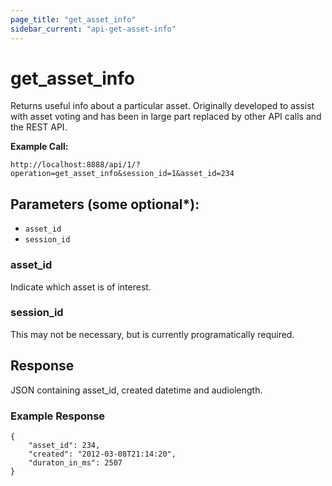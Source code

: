 ```yaml
---
page_title: "get_asset_info"
sidebar_current: "api-get-asset-info"
---
```


# get\_asset\_info

Returns useful info about a particular asset.  Originally developed to assist with asset voting
and has been in large part replaced by other API calls and the REST API.

**Example Call:**

```
http://localhost:8888/api/1/?operation=get_asset_info&session_id=1&asset_id=234
```

## Parameters (some optional*):

* `asset_id`
* `session_id`

### asset_id

Indicate which asset is of interest.

### session_id

This may not be necessary, but is currently programatically required.


## Response

JSON containing asset_id, created datetime and audiolength.

### Example Response

```
{
    "asset_id": 234,
    "created": "2012-03-08T21:14:20",
    "duraton_in_ms": 2507
}
```
